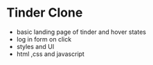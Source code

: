 # Tinder Clone 

- basic landing page of tinder and hover states
- log in form on click
- styles and UI
- html ,css and javascript
